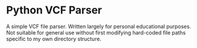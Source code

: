 # Python VCF Parser

A simple VCF file parser. Written largely for personal educational purposes.  
Not suitable for general use without first modifying hard-coded file paths specific to my own directory structure.  

